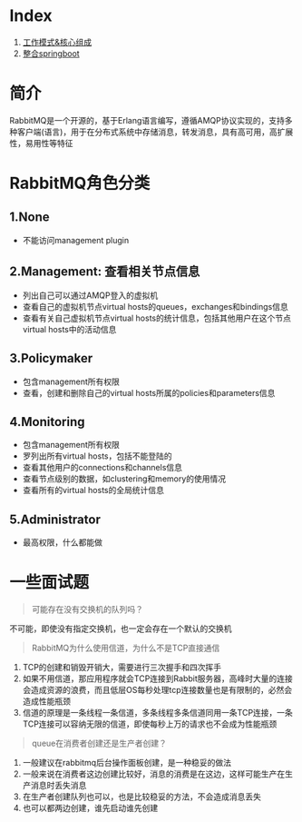 # Index

1. [工作模式&核心组成](https://github.com/andochiwa/Message-Middleware-Notes/tree/master/RabbitMQ/01_pattern)
2. [整合springboot](https://github.com/andochiwa/Message-Middleware-Notes/tree/master/RabbitMQ/02_springboot)



# 简介

RabbitMQ是一个开源的，基于Erlang语言编写，遵循AMQP协议实现的，支持多种客户端(语言)，用于在分布式系统中存储消息，转发消息，具有高可用，高扩展性，易用性等特征



# RabbitMQ角色分类

## 1.None

* 不能访问management plugin

## 2.Management: 查看相关节点信息

* 列出自己可以通过AMQP登入的虚拟机
* 查看自己的虚拟机节点virtual hosts的queues，exchanges和bindings信息
* 查看有关自己虚拟机节点virtual hosts的统计信息，包括其他用户在这个节点virtual hosts中的活动信息

## 3.Policymaker

* 包含management所有权限
* 查看，创建和删除自己的virtual hosts所属的policies和parameters信息

## 4.Monitoring

* 包含management所有权限
* 罗列出所有virtual hosts，包括不能登陆的
* 查看其他用户的connections和channels信息
* 查看节点级别的数据，如clustering和memory的使用情况
* 查看所有的virtual hosts的全局统计信息

## 5.Administrator

* 最高权限，什么都能做





# 一些面试题

> 可能存在没有交换机的队列吗？

不可能，即使没有指定交换机，也一定会存在一个默认的交换机



> RabbitMQ为什么使用信道，为什么不是TCP直接通信

1. TCP的创建和销毁开销大，需要进行三次握手和四次挥手
2. 如果不用信道，那应用程序就会TCP连接到Rabbit服务器，高峰时大量的连接会造成资源的浪费，而且低层OS每秒处理tcp连接数量也是有限制的，必然会造成性能瓶颈
3. 信道的原理是一条线程一条信道，多条线程多条信道同用一条TCP连接，一条TCP连接可以容纳无限的信道，即使每秒上万的请求也不会成为性能瓶颈



> queue在消费者创建还是生产者创建？

1. 一般建议在rabbitmq后台操作面板创建，是一种稳妥的做法
2. 一般来说在消费者这边创建比较好，消息的消费是在这边，这样可能生产在生产消息时丢失消息
3. 在生产者创建队列也可以，也是比较稳妥的方法，不会造成消息丢失
4. 也可以都两边创建，谁先启动谁先创建
